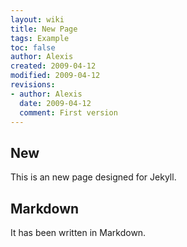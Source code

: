 ```yaml
---
layout: wiki
title: New Page
tags: Example
toc: false
author: Alexis
created: 2009-04-12
modified: 2009-04-12
revisions:
- author: Alexis
  date: 2009-04-12
  comment: First version
---
```

## New

This is an new page designed for Jekyll.

## Markdown

It has been written in Markdown.
